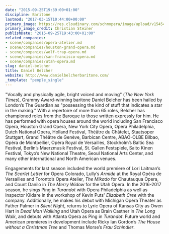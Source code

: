 ```yaml
---
date: "2015-09-25T19:39:00+01:00"
discipline: Baritone
lastmod: "2017-03-15T10:44:00+00:00"
primary_image: https://res.cloudinary.com/schmopera/image/upload/v1545409169/media/webhook-uploads/1451330819901/Square.jpg.jpg
primary_image_credit: Christian Steiner
publishDate: "2015-09-25T19:43:00+01:00"
related_companies:
- scene/companies/opera-atelier.md
- scene/companies/houston-grand-opera.md
- scene/companies/wolf-trap-opera.md
- scene/companies/san-francisco-opera.md
- scene/companies/utah-opera.md
slug: daniel-belcher
title: Daniel Belcher
website: http://www.danielbelcherbaritone.com/
_template: "people_single"
---
```


"Vocally and physically agile, bright voiced and moving" (*The New York Times*), Grammy Award-winning baritone Daniel Belcher has been hailed by London’s The Guardian as "possessing the kind of stuff that indicates a star in the making." With a repertoire of more than 65 roles, Belcher has championed roles from the Baroque to those written expressly for him. He has performed with opera houses around the world including San Francisco Opera, Houston Grand Opera, New York City Opera, Opera Philadelphia, Dutch National Opera, Holland Festival, Théâtre du Châtelet, Staatsoper Stuttgart, Grand Théâtre de Genève, Barbican Centre, ABAO-OLBE Bilbao, Opéra de Montpellier, Opéra Royal de Versailles, Stockholm’s Baltic Sea Festival, Berlin’s Maerzmusik Festival, St. Gallen Festspiele, Saito Kinen Festival, Tokyo’s New National Theatre, Seoul National Arts Center, and many other international and North American venues.
 
Engagements for last season included the world premiere of Lori Laitman’s *The Scarlet Letter* for Opera Colorado, Lully’s *Armide* at the Royal Opéra de Versailles and Toronto’s Opera Atelier, *The Mikado* for Chautauqua Opera, and Count Danilo in *The Merry Widow* for the Utah Opera. In the 2016-2017 season, he sings Ping in *Turandot* with Opera Philadelphia as well as Inspector Kildare in the workshop of Kevin Puts' *Elizabeth Cree* with the company. Additionally, he makes his debut with Michigan Opera Theater as Father Palmer in *Silent Night*, returns to Lyric Opera of Kansas City as Owen Hart in *Dead Man Walking* and Utah Opera as Brain Castner in *The Long Walk*, and debuts with Atlanta Opera as Ping in *Turandot*. Future world and American premieres in development include Ricky Ian Gordon’s *The House without a Christmas Tree* and Thomas Morse’s *Frau Schindler*.
